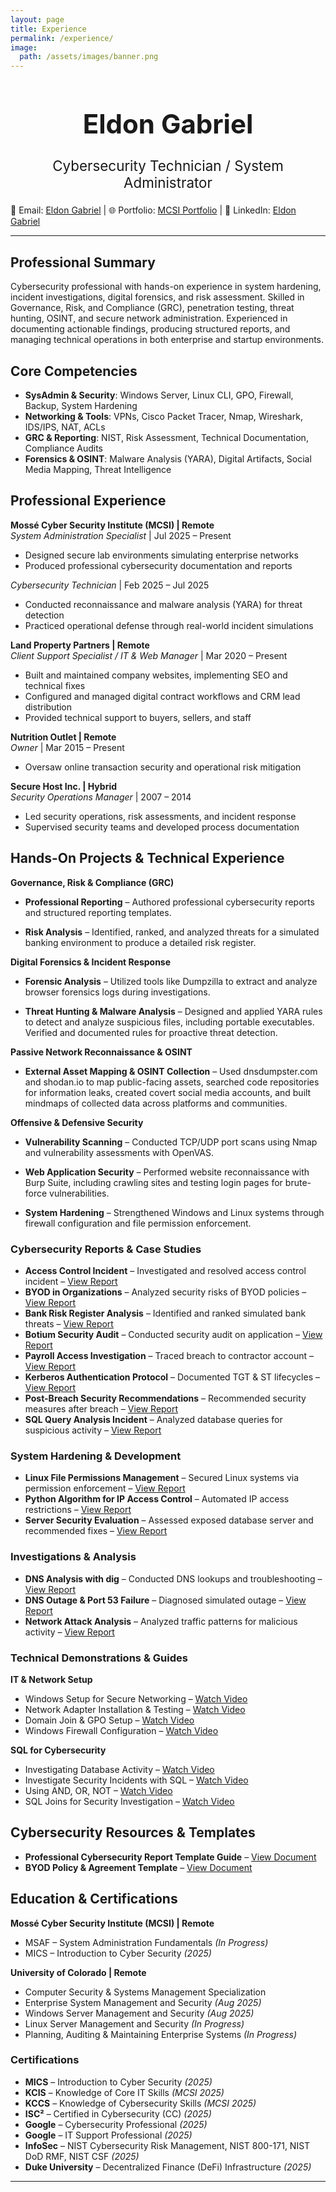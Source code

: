 ```yaml
---
layout: page
title: Experience
permalink: /experience/
image:
  path: /assets/images/banner.png
---
```

<center><h1 style="font-size:300%;">Eldon Gabriel</h1>
<p style="font-size:160%;">Cybersecurity Technician / System Administrator</p></center>

📧 Email: [Eldon Gabriel](mailto:eldongbrl@proton.me) | 🌐 Portfolio: [MCSI Portfolio](https://students.mosse-institute.com/student/SB6kNYfrf4Z9gg4Zz8T5LixXI832) | 🔗 LinkedIn: [Eldon Gabriel](http://www.linkedin.com/eldongabriel)

---

## Professional Summary  
Cybersecurity professional with hands-on experience in system hardening, incident investigations, digital forensics, and risk assessment. Skilled in Governance, Risk, and Compliance (GRC), penetration testing, threat hunting, OSINT, and secure network administration. Experienced in documenting actionable findings, producing structured reports, and managing technical operations in both enterprise and startup environments.  

## Core Competencies  
- **SysAdmin & Security**: Windows Server, Linux CLI, GPO, Firewall, Backup, System Hardening  
- **Networking & Tools**: VPNs, Cisco Packet Tracer, Nmap, Wireshark, IDS/IPS, NAT, ACLs  
- **GRC & Reporting**: NIST, Risk Assessment, Technical Documentation, Compliance Audits  
- **Forensics & OSINT**: Malware Analysis (YARA), Digital Artifacts, Social Media Mapping, Threat Intelligence  

## Professional Experience  

**Mossé Cyber Security Institute (MCSI) | Remote**  
*System Administration Specialist* | Jul 2025 – Present  
- Designed secure lab environments simulating enterprise networks  
- Produced professional cybersecurity documentation and reports  

*Cybersecurity Technician* | Feb 2025 – Jul 2025  
- Conducted reconnaissance and malware analysis (YARA) for threat detection  
- Practiced operational defense through real-world incident simulations  

**Land Property Partners | Remote**  
*Client Support Specialist / IT & Web Manager* | Mar 2020 – Present  
- Built and maintained company websites, implementing SEO and technical fixes  
- Configured and managed digital contract workflows and CRM lead distribution  
- Provided technical support to buyers, sellers, and staff  

**Nutrition Outlet | Remote**  
*Owner* | Mar 2015 – Present  
- Oversaw online transaction security and operational risk mitigation  

**Secure Host Inc. | Hybrid**  
*Security Operations Manager* | 2007 – 2014  
- Led security operations, risk assessments, and incident response  
- Supervised security teams and developed process documentation  

## Hands-On Projects & Technical Experience

**Governance, Risk & Compliance (GRC)**
- **Professional Reporting** – Authored professional cybersecurity reports and structured reporting templates.

- **Risk Analysis** – Identified, ranked, and analyzed threats for a simulated banking environment to produce a detailed risk register.

**Digital Forensics & Incident Response**
- **Forensic Analysis** – Utilized tools like Dumpzilla to extract and analyze browser forensics logs during investigations.

- **Threat Hunting & Malware Analysis** – Designed and applied YARA rules to detect and analyze suspicious files, including portable executables. Verified and documented rules for proactive threat detection.
  
**Passive Network Reconnaissance & OSINT**
- **External Asset Mapping & OSINT Collection** – Used dnsdumpster.com and shodan.io to map public-facing assets, searched code repositories for information leaks, created covert social media accounts, and built mindmaps of collected data across platforms and communities.

**Offensive & Defensive Security**
- **Vulnerability Scanning** – Conducted TCP/UDP port scans using Nmap and vulnerability assessments with OpenVAS.

- **Web Application Security** – Performed website reconnaissance with Burp Suite, including crawling sites and testing login pages for brute-force vulnerabilities.

- **System Hardening** – Strengthened Windows and Linux systems through firewall configuration and file permission enforcement. 

### Cybersecurity Reports & Case Studies  
- **Access Control Incident** – Investigated and resolved access control incident – [View Report](https://github.com/EldonGabriel/eldongabriel.github.io/blob/main/assets/reports/REPORT%20%E2%80%93%20Access%20Control%20Incident%20-%20v1.2.0.pdf)  
- **BYOD in Organizations** – Analyzed security risks of BYOD policies – [View Report](https://github.com/EldonGabriel/eldongabriel.github.io/blob/main/assets/reports/REPORT%20%E2%80%93%20BYOD%20in%20Organizations_%20Security%2C%20Challenges%2C%20and%20Strategies%20%E2%80%93%20v1.0.0.pdf)  
- **Bank Risk Register Analysis** – Identified and ranked simulated bank threats – [View Report](https://github.com/EldonGabriel/eldongabriel.github.io/blob/main/assets/reports/REPORT%20%E2%80%93%20Bank%20Risk%20Register%20Analysis%20%E2%80%93%20v1.0.2.pdf)  
- **Botium Security Audit** – Conducted security audit on application – [View Report](https://github.com/EldonGabriel/eldongabriel.github.io/blob/main/assets/reports/REPORT%20%E2%80%93%20Botium%20Security%20Audit%E2%80%93%20v1.1.0.pdf)  
- **Payroll Access Investigation** – Traced breach to contractor account – [View Report](https://github.com/EldonGabriel/eldongabriel.github.io/blob/main/assets/reports/REPORT%20%E2%80%93%20Investigation%20of%20Unauthorized%20Payroll%20Access%20Incident%20-%20v1.2.0.pdf)  
- **Kerberos Authentication Protocol** – Documented TGT & ST lifecycles – [View Report](https://github.com/EldonGabriel/eldongabriel.github.io/blob/main/assets/reports/REPORT%20%E2%80%93%20Kerberos%20Authentication%20Protocol%20%E2%80%93%20v1.0.0.pdf)  
- **Post-Breach Security Recommendations** – Recommended security measures after breach – [View Report](https://github.com/EldonGabriel/eldongabriel.github.io/blob/main/assets/reports/REPORT%20%E2%80%93%20Post-Breach%20Security%20Recommendations%20%E2%80%93%20v1.0.1.pdf)  
- **SQL Query Analysis Incident** – Analyzed database queries for suspicious activity – [View Report](https://github.com/EldonGabriel/eldongabriel.github.io/blob/main/assets/reports/REPORT%20%E2%80%93%20SQL%20Query%20Analysis%20Incident%20%E2%80%93%20v1.0.2.pdf)  

### System Hardening & Development  
- **Linux File Permissions Management** – Secured Linux systems via permission enforcement – [View Report](https://github.com/EldonGabriel/eldongabriel.github.io/blob/main/assets/reports/REPORT%20%E2%80%93%20Linux%20File%20Permissions%20Management%20-%20v1.0.2.pdf)  
- **Python Algorithm for IP Access Control** – Automated IP access restrictions – [View Report](https://github.com/EldonGabriel/eldongabriel.github.io/blob/main/assets/reports/REPORT%20%E2%80%93%20Python%20Algorithm%20for%20Managing%20IP%20Access%20%E2%80%93%20v1.0.1.pdf)  
- **Server Security Evaluation** – Assessed exposed database server and recommended fixes – [View Report](https://github.com/EldonGabriel/eldongabriel.github.io/blob/main/assets/reports/REPORT%20%E2%80%93%20Server%20Security%20Evaluation%20%E2%80%93%20v1.2.0.pdf)  

### Investigations & Analysis  
- **DNS Analysis with dig** – Conducted DNS lookups and troubleshooting – [View Report](https://github.com/EldonGabriel/eldongabriel.github.io/blob/main/assets/reports/REPORT%20%E2%80%93%20DNS%20Analysis%20with%20dig%20%E2%80%93%20v1.0.0.pdf)  
- **DNS Outage & Port 53 Failure** – Diagnosed simulated outage – [View Report](https://github.com/EldonGabriel/eldongabriel.github.io/blob/main/assets/reports/REPORT%20%E2%80%93%20DNS%20Outage%20and%20Port%2053%20Failure%20Analysis%20%E2%80%93%20v1.0.1.pdf)  
- **Network Attack Analysis** – Analyzed traffic patterns for malicious activity – [View Report](https://github.com/EldonGabriel/eldongabriel.github.io/blob/main/assets/reports/REPORT%20%E2%80%93%20Network%20Attack%20Analysis%20%E2%80%93%20v1.0.1.pdf)  

### Technical Demonstrations & Guides  

**IT & Network Setup**  
- Windows Setup for Secure Networking – [Watch Video](https://youtu.be/m4MngVs_bmM)  
- Network Adapter Installation & Testing – [Watch Video](https://www.youtube.com/watch?v=5lywwd1MQRo)  
- Domain Join & GPO Setup – [Watch Video](https://www.youtube.com/watch?v=JE3jutqyI4Q)  
- Windows Firewall Configuration – [Watch Video](https://www.youtube.com/watch?v=U_4TeohPNQ4)  

**SQL for Cybersecurity**  
- Investigating Database Activity – [Watch Video](https://www.youtube.com/watch?v=TUqYto8EDJ4)  
- Investigate Security Incidents with SQL – [Watch Video](https://www.youtube.com/watch?v=bhTHXhE6kTk)  
- Using AND, OR, NOT – [Watch Video](https://www.youtube.com/watch?v=5qCjwenE-Z0)  
- SQL Joins for Security Investigation – [Watch Video](https://www.youtube.com/watch?v=ynxJ1go-Cc8)  

## Cybersecurity Resources & Templates  
- **Professional Cybersecurity Report Template Guide** – [View Document](https://docs.google.com/document/d/1pG9jjDdVDl7Cqu-DoQOv6XSBhqG5YSJxUJQt0u1-01A/edit?usp=sharing)  
- **BYOD Policy & Agreement Template** – [View Document](https://docs.google.com/document/d/1nYALR4K3hXEIv_doF4ODDgC_aZewcpPsmPsQF4vj9w8/edit?usp=sharing)  

## Education & Certifications  

**Mossé Cyber Security Institute (MCSI) | Remote**  
- MSAF – System Administration Fundamentals *(In Progress)*  
- MICS – Introduction to Cyber Security *(2025)*  

**University of Colorado | Remote**  
- Computer Security & Systems Management Specialization  
- Enterprise System Management and Security *(Aug 2025)*  
- Windows Server Management and Security *(Aug 2025)*  
- Linux Server Management and Security *(In Progress)*  
- Planning, Auditing & Maintaining Enterprise Systems *(In Progress)*  

### Certifications

- **MICS** – Introduction to Cyber Security *(2025)*  
- **KCIS** – Knowledge of Core IT Skills *(MCSI 2025)*
- **KCCS** – Knowledge of Cybersecurity Skills *(MCSI 2025)* 
- **ISC²** – Certified in Cybersecurity (CC) *(2025)*
- **Google** – Cybersecurity Professional *(2025)*
- **Google** – IT Support Professional *(2025)* 
- **InfoSec** – NIST Cybersecurity Risk Management, NIST 800-171, NIST DoD RMF, NIST CSF *(2025)*
- **Duke University** – Decentralized Finance (DeFi) Infrastructure *(2025)*

---
